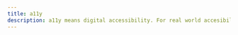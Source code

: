 ```yaml
---
title: a11y
description: a11y means digital accessibility. For real world accesibility, see [accessibility](/content/tags/a11y/_index.md).
---
```

